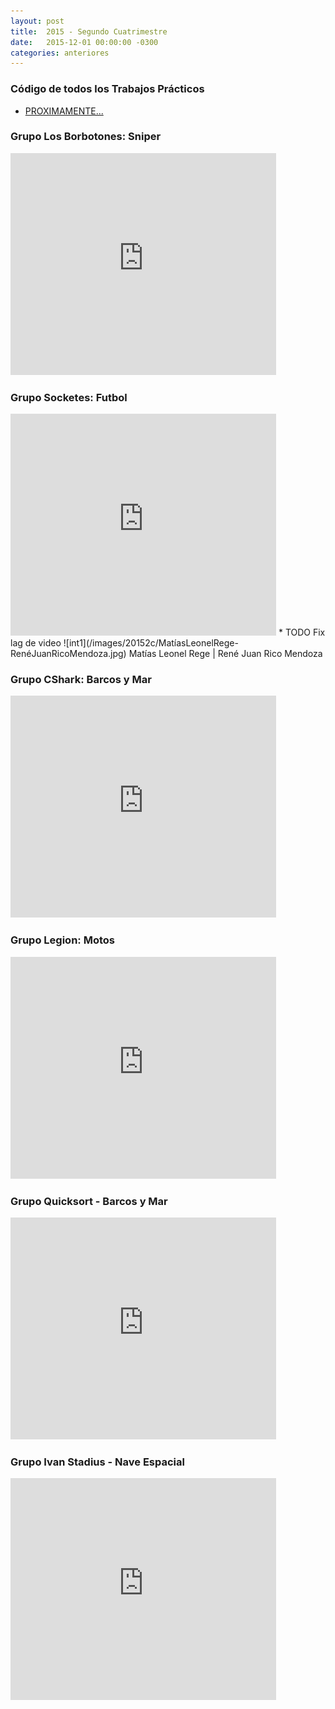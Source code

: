 ```yaml
---
layout: post
title:  2015 - Segundo Cuatrimestre
date:   2015-12-01 00:00:00 -0300
categories: anteriores
---
```

### Código de todos los Trabajos Prácticos

* [PROXIMAMENTE...]()

### Grupo Los Borbotones: Sniper
<iframe width="425" height="355" src="https://www.youtube.com/embed/URsXLLy2NC8" frameborder="0" allowfullscreen></iframe>

### Grupo Socketes: Futbol
<iframe width="425" height="355" src="https://www.youtube.com/embed/pgEwUC0jvH4" frameborder="0" allowfullscreen></iframe>
* TODO Fix lag de video
![int1](/images/20152c/MatíasLeonelRege-RenéJuanRicoMendoza.jpg)
Matías Leonel Rege | René Juan Rico Mendoza

### Grupo CShark: Barcos y Mar
<iframe width="425" height="355" src="https://www.youtube.com/embed/9GyTTjh70Sk" frameborder="0" allowfullscreen></iframe>

### Grupo Legion: Motos
<iframe width="425" height="355" src="https://www.youtube.com/embed/pyURxtiUpLs" frameborder="0" allowfullscreen></iframe>

### Grupo Quicksort - Barcos y Mar
<iframe width="425" height="355" src="https://www.youtube.com/embed/3zGoUuIkcAI" frameborder="0" allowfullscreen></iframe>

### Grupo Ivan Stadius - Nave Espacial
<iframe width="425" height="355" src="https://www.youtube.com/embed/qESIu8ozanU" frameborder="0" allowfullscreen></iframe>
